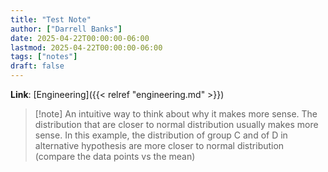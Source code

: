 ```yaml
---
title: "Test Note"
author: ["Darrell Banks"]
date: 2025-04-22T00:00:00-06:00
lastmod: 2025-04-22T00:00:00-06:00
tags: ["notes"]
draft: false
---
```


**Link**: [Engineering]({{< relref "engineering.md" >}})

> [!note] An intuitive way to think about why it makes more sense.
> The distribution that are closer to normal distribution usually makes more sense. In this example, the distribution of group C and of D in alternative hypothesis are more closer to normal distribution (compare the data points vs the mean)
